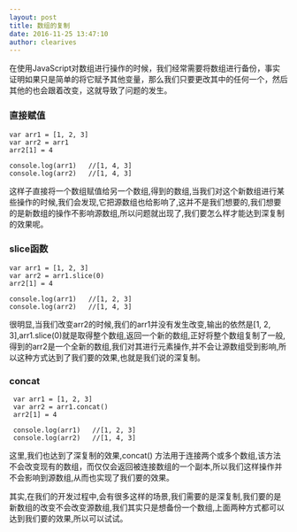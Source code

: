 ```yaml
---
layout: post
title: 数组的复制
date: 2016-11-25 13:47:10
author: clearives
---
```

在使用JavaScript对数组进行操作的时候，我们经常需要将数组进行备份，事实证明如果只是简单的将它赋予其他变量，那么我们只要更改其中的任何一个，然后其他的也会跟着改变，这就导致了问题的发生。
<!--more-->

### 直接赋值

```
var arr1 = [1, 2, 3]
var arr2 = arr1
arr2[1] = 4

console.log(arr1)   //[1, 4, 3]
console.log(arr2)   //[1, 4, 3]

```
这样子直接将一个数组赋值给另一个数组,得到的数组,当我们对这个新数组进行某些操作的时候,我们会发现,它把源数组也给影响了,这并不是我们想要的,我们想要的是新数组的操作不影响源数组,所以问题就出现了,我们要怎么样才能达到深复制的效果呢。

### slice函数
```
var arr1 = [1, 2, 3]
var arr2 = arr1.slice(0)
arr2[1] = 4

console.log(arr1)   //[1, 2, 3]
console.log(arr2)   //[1, 4, 3]

```
很明显,当我们改变arr2的时候,我们的arr1并没有发生改变,输出的依然是[1, 2, 3],arr1.slice(0)就是取得整个数组,返回一个新的数组,正好将整个数组复制了一般,得到的arr2是一个全新的数组,我们对其进行元素操作,并不会让源数组受到影响,所以这种方式达到了我们要的效果,也就是我们说的深复制。

### concat
```
 var arr1 = [1, 2, 3]
 var arr2 = arr1.concat()
 arr2[1] = 4

 console.log(arr1)   //[1, 2, 3]
 console.log(arr2)   //[1, 4, 3]

```
这里,我们也达到了深复制的效果,concat() 方法用于连接两个或多个数组,该方法不会改变现有的数组，而仅仅会返回被连接数组的一个副本,所以我们这样操作并不会影响到源数组,从而也实现了我们要的效果。

其实,在我们的开发过程中,会有很多这样的场景,我们需要的是深复制,我们要的是新数组的改变不会改变源数组,我们其实只是想备份一个数组,上面两种方式都可以达到我们要的效果,所以可以试试。
